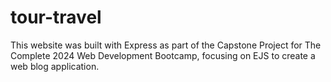 # tour-travel
This website was built with Express as part of the Capstone Project for The Complete 2024 Web Development Bootcamp, focusing on EJS to create a web blog application.
